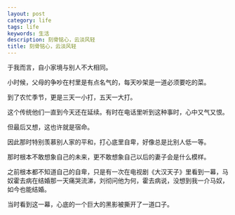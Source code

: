 ```yaml
---
layout: post
category: life
tags: life
keywords: 生活
description: 刻骨铭心，云淡风轻
title: 刻骨铭心，云淡风轻
---
```


于我而言，自小家境与别人不大相同。

小时候，父母的争吵在村里是有点名气的，每天吵架是一道必须要吃的菜。

到了农忙季节，更是三天一小打，五天一大打。

这个传统他们一直到今天还在延续。有时在电话里听到这种事时，心中又气又恨。

但最后又想，这也许就是宿命。

因此那时特别羡慕别人家的平和，打心底里自卑，好像总是比别人低一等。

那时根本不敢想象自己的未来，更不敢想象自己以后的妻子会是什么模样。

之前根本都不知道自己的自卑，只是有一次在电视剧《大汉天子》里看到一幕，马奴霍去病在结婚那一天痛哭流涕，刘彻问他为何，霍去病说，没想到我一介马奴，如今也能结婚。

当时看到这一幕，心底的一个巨大的黑影被撕开了一道口子。


